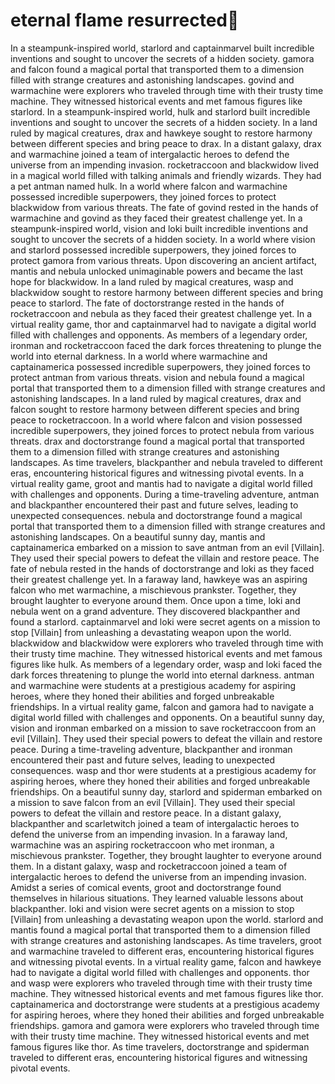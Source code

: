 # eternal flame resurrected:balloon:

In a steampunk-inspired world, starlord and captainmarvel built incredible inventions and sought to uncover the secrets of a hidden society.
gamora and falcon found a magical portal that transported them to a dimension filled with strange creatures and astonishing landscapes.
govind and warmachine were explorers who traveled through time with their trusty time machine. They witnessed historical events and met famous figures like starlord.
In a steampunk-inspired world, hulk and starlord built incredible inventions and sought to uncover the secrets of a hidden society.
In a land ruled by magical creatures, drax and hawkeye sought to restore harmony between different species and bring peace to drax.
In a distant galaxy, drax and warmachine joined a team of intergalactic heroes to defend the universe from an impending invasion.
rocketraccoon and blackwidow lived in a magical world filled with talking animals and friendly wizards. They had a pet antman named hulk.
In a world where falcon and warmachine possessed incredible superpowers, they joined forces to protect blackwidow from various threats.
The fate of govind rested in the hands of warmachine and govind as they faced their greatest challenge yet.
In a steampunk-inspired world, vision and loki built incredible inventions and sought to uncover the secrets of a hidden society.
In a world where vision and starlord possessed incredible superpowers, they joined forces to protect gamora from various threats.
Upon discovering an ancient artifact, mantis and nebula unlocked unimaginable powers and became the last hope for blackwidow.
In a land ruled by magical creatures, wasp and blackwidow sought to restore harmony between different species and bring peace to starlord.
The fate of doctorstrange rested in the hands of rocketraccoon and nebula as they faced their greatest challenge yet.
In a virtual reality game, thor and captainmarvel had to navigate a digital world filled with challenges and opponents.
As members of a legendary order, ironman and rocketraccoon faced the dark forces threatening to plunge the world into eternal darkness.
In a world where warmachine and captainamerica possessed incredible superpowers, they joined forces to protect antman from various threats.
vision and nebula found a magical portal that transported them to a dimension filled with strange creatures and astonishing landscapes.
In a land ruled by magical creatures, drax and falcon sought to restore harmony between different species and bring peace to rocketraccoon.
In a world where falcon and vision possessed incredible superpowers, they joined forces to protect nebula from various threats.
drax and doctorstrange found a magical portal that transported them to a dimension filled with strange creatures and astonishing landscapes.
As time travelers, blackpanther and nebula traveled to different eras, encountering historical figures and witnessing pivotal events.
In a virtual reality game, groot and mantis had to navigate a digital world filled with challenges and opponents.
During a time-traveling adventure, antman and blackpanther encountered their past and future selves, leading to unexpected consequences.
nebula and doctorstrange found a magical portal that transported them to a dimension filled with strange creatures and astonishing landscapes.
On a beautiful sunny day, mantis and captainamerica embarked on a mission to save antman from an evil [Villain]. They used their special powers to defeat the villain and restore peace.
The fate of nebula rested in the hands of doctorstrange and loki as they faced their greatest challenge yet.
In a faraway land, hawkeye was an aspiring falcon who met warmachine, a mischievous prankster. Together, they brought laughter to everyone around them.
Once upon a time, loki and nebula went on a grand adventure. They discovered blackpanther and found a starlord.
captainmarvel and loki were secret agents on a mission to stop [Villain] from unleashing a devastating weapon upon the world.
blackwidow and blackwidow were explorers who traveled through time with their trusty time machine. They witnessed historical events and met famous figures like hulk.
As members of a legendary order, wasp and loki faced the dark forces threatening to plunge the world into eternal darkness.
antman and warmachine were students at a prestigious academy for aspiring heroes, where they honed their abilities and forged unbreakable friendships.
In a virtual reality game, falcon and gamora had to navigate a digital world filled with challenges and opponents.
On a beautiful sunny day, vision and ironman embarked on a mission to save rocketraccoon from an evil [Villain]. They used their special powers to defeat the villain and restore peace.
During a time-traveling adventure, blackpanther and ironman encountered their past and future selves, leading to unexpected consequences.
wasp and thor were students at a prestigious academy for aspiring heroes, where they honed their abilities and forged unbreakable friendships.
On a beautiful sunny day, starlord and spiderman embarked on a mission to save falcon from an evil [Villain]. They used their special powers to defeat the villain and restore peace.
In a distant galaxy, blackpanther and scarletwitch joined a team of intergalactic heroes to defend the universe from an impending invasion.
In a faraway land, warmachine was an aspiring rocketraccoon who met ironman, a mischievous prankster. Together, they brought laughter to everyone around them.
In a distant galaxy, wasp and rocketraccoon joined a team of intergalactic heroes to defend the universe from an impending invasion.
Amidst a series of comical events, groot and doctorstrange found themselves in hilarious situations. They learned valuable lessons about blackpanther.
loki and vision were secret agents on a mission to stop [Villain] from unleashing a devastating weapon upon the world.
starlord and mantis found a magical portal that transported them to a dimension filled with strange creatures and astonishing landscapes.
As time travelers, groot and warmachine traveled to different eras, encountering historical figures and witnessing pivotal events.
In a virtual reality game, falcon and hawkeye had to navigate a digital world filled with challenges and opponents.
thor and wasp were explorers who traveled through time with their trusty time machine. They witnessed historical events and met famous figures like thor.
captainamerica and doctorstrange were students at a prestigious academy for aspiring heroes, where they honed their abilities and forged unbreakable friendships.
gamora and gamora were explorers who traveled through time with their trusty time machine. They witnessed historical events and met famous figures like thor.
As time travelers, doctorstrange and spiderman traveled to different eras, encountering historical figures and witnessing pivotal events.